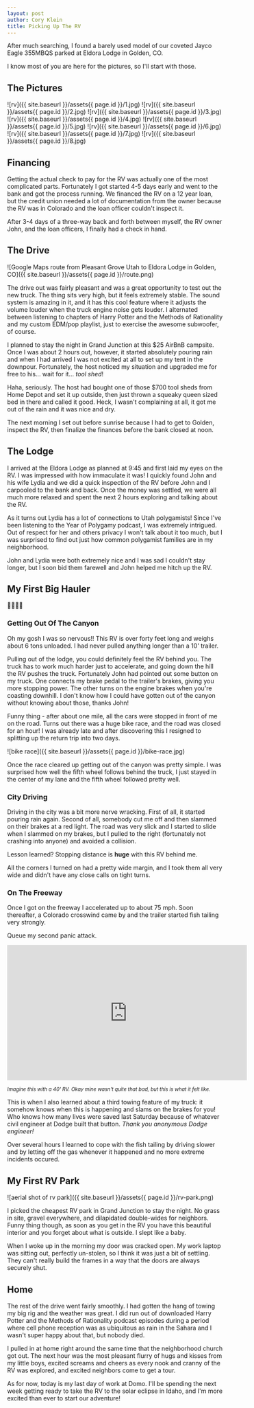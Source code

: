 ```yaml
---
layout: post
author: Cory Klein
title: Picking Up The RV
---
```


After much searching, I found a barely used model of our coveted Jayco Eagle 355MBQS parked at Eldora Lodge in Golden, CO. 

I know most of you are here for the pictures, so I'll start with those.

## The Pictures

![rv]({{ site.baseurl }}/assets{{ page.id }}/1.jpg)
![rv]({{ site.baseurl }}/assets{{ page.id }}/2.jpg)
![rv]({{ site.baseurl }}/assets{{ page.id }}/3.jpg)
![rv]({{ site.baseurl }}/assets{{ page.id }}/4.jpg)
![rv]({{ site.baseurl }}/assets{{ page.id }}/5.jpg)
![rv]({{ site.baseurl }}/assets{{ page.id }}/6.jpg)
![rv]({{ site.baseurl }}/assets{{ page.id }}/7.jpg)
![rv]({{ site.baseurl }}/assets{{ page.id }}/8.jpg)

## Financing

Getting the actual check to pay for the RV was actually one of the most complicated parts. Fortunately I got started 4-5 days early and went to the bank and got the process running. We financed the RV on a 12 year loan, but the credit union needed a lot of documentation from the owner because the RV was in Colorado and the loan officer couldn't inspect it.

After 3-4 days of a three-way back and forth between myself, the RV owner John, and the loan officers, I finally had a check in hand.

## The Drive

![Google Maps route from Pleasant Grove Utah to Eldora Lodge in Golden, CO]({{ site.baseurl }}/assets{{ page.id }}/route.png)

The drive out was fairly pleasant and was a great opportunity to test out the new truck. The thing sits very high, but it feels extremely stable. The sound system is amazing in it, and it has this cool feature where it adjusts the volume louder when the truck engine noise gets louder. I alternated between listening to chapters of Harry Potter and the Methods of Rationality and my custom EDM/pop playlist, just to exercise the awesome subwoofer, of course.

I planned to stay the night in Grand Junction at this $25 AirBnB campsite. Once I was about 2 hours out, however, it started absolutely pouring rain and when I had arrived I was not excited at all to set up my tent in the downpour. Fortunately, the host noticed my situation and upgraded me for free to his... wait for it... *tool shed*!

Haha, seriously. The host had bought one of those $700 tool sheds from Home Depot and set it up outside, then just thrown a squeaky queen sized bed in there and called it good. Heck, I wasn't complaining at all, it got me out of the rain and it was nice and dry.

The next morning I set out before sunrise because I had to get to Golden, inspect the RV, then finalize the finances before the bank closed at noon.

## The Lodge

I arrived at the Eldora Lodge as planned at 9:45 and first laid my eyes on the RV. I was impressed with how immaculate it was! I quickly found John and his wife Lydia and we did a quick inspection of the RV before John and I carpooled to the bank and back. Once the money was settled, we were all much more relaxed and spent the next 2 hours exploring and talking about the RV.

As it turns out Lydia has a lot of connections to Utah polygamists! Since I've been listening to the Year of Polygamy podcast, I was extremely intrigued. Out of respect for her and others privacy I won't talk about it too much, but I was surprised to find out just how common polygamist families are in my neighborhood.

John and Lydia were both extremely nice and I was sad I couldn't stay longer, but I soon bid them farewell and John helped me hitch up the RV.

## My First Big Hauler

😬😬😬😬

### Getting Out Of The Canyon

Oh my gosh I was so nervous!! This RV is over forty feet long and weighs about 6 tons unloaded. I had never pulled anything longer than a 10' trailer.

Pulling out of the lodge, you could definitely feel the RV behind you. The truck has to work much harder just to accelerate, and going down the hill the RV pushes the truck. Fortunately John had pointed out some button on my truck. One connects my brake pedal to the trailer's brakes, giving you more stopping power. The other turns on the engine brakes when you're coasting downhill. I don't know how I could have gotten out of the canyon without knowing about those, thanks John!

Funny thing - after about one mile, all the cars were stopped in front of me on the road. Turns out there was a huge bike race, and the road was closed for an hour! I was already late and after discovering this I resigned to splitting up the return trip into two days.

![bike race]({{ site.baseurl }}/assets{{ page.id }}/bike-race.jpg)

Once the race cleared up getting out of the canyon was pretty simple. I was surprised how well the fifth wheel follows behind the truck, I just stayed in the center of my lane and the fifth wheel followed pretty well.

### City Driving

Driving in the city was a bit more nerve wracking. First of all, it started pouring rain again. Second of all, somebody cut me off and then slammed on their brakes at a red light. The road was very slick and I started to slide when I slammed on my brakes, but I pulled to the right (fortunately not crashing into anyone) and avoided a collision.

Lesson learned? Stopping distance is **huge** with this RV behind me.

All the corners I turned on had a pretty wide margin, and I took them all very wide and didn't have any close calls on tight turns.

### On The Freeway

Once I got on the freeway I accelerated up to about 75 mph. Soon thereafter, a Colorado crosswind came by and the trailer started fish tailing very strongly.

Queue my second panic attack.

<iframe width="560" height="315" src="https://www.youtube.com/embed/WboZ0BMFd6g?start=49" frameborder="0" allowfullscreen></iframe>

<sub>*Imagine this with a 40' RV. Okay mine wasn't quite that bad, but this is what it felt like.*</sub>

This is when I also learned about a third towing feature of my truck: it somehow knows when this is happening and slams on the brakes for you! Who knows how many lives were saved last Saturday because of whatever civil engineer at Dodge built that button. *Thank you anonymous Dodge engineer!*

Over several hours I learned to cope with the fish tailing by driving slower and by letting off the gas whenever it happened and no more extreme incidents occured.

## My First RV Park

![aerial shot of rv park]({{ site.baseurl }}/assets{{ page.id }}/rv-park.png)

I picked the cheapest RV park in Grand Junction to stay the night. No grass in site, gravel everywhere, and dilapidated double-wides for neighbors. Funny thing though, as soon as you get in the RV you have this beautiful interior and you forget about what is outside. I slept like a baby.

When I woke up in the morning my door was cracked open. My work laptop was sitting out, perfectly un-stolen, so I think it was just a bit of settling. They can't really build the frames in a way that the doors are always securely shut.

## Home

The rest of the drive went fairly smoothly. I had gotten the hang of towing my big rig and the weather was great. I did run out of downloaded Harry Potter and the Methods of Rationality podcast episodes during a period where cell phone reception was as ubiquitous as rain in the Sahara and I wasn't super happy about that, but nobody died.

I pulled in at home right around the same time that the neighborhood church got out. The next hour was the most pleasant flurry of hugs and kisses from my little boys, excited screams and cheers as every nook and cranny of the RV was explored, and excited neighbors come to get a tour.

As for now, today is my last day of work at Domo. I'll be spending the next week getting ready to take the RV to the solar eclipse in Idaho, and I'm more excited than ever to start our adventure!
